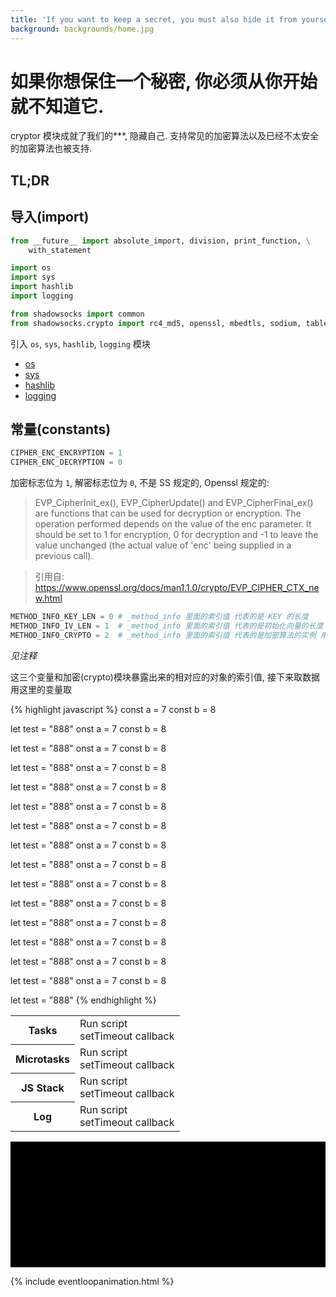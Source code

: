 ```yaml
---
title: 'If you want to keep a secret, you must also hide it from yourself. 👽'
background: backgrounds/home.jpg
---
```


如果你想保住一个秘密, 你必须从你开始就不知道它.
========================================

cryptor 模块成就了我们的\*\*\*, 隐藏自己. 支持常见的加密算法以及已经不太安全的加密算法也被支持.

TL;DR
------

<!-- add TL;DR -->

导入(import)
----

```python
from __future__ import absolute_import, division, print_function, \
    with_statement

import os
import sys
import hashlib
import logging

from shadowsocks import common
from shadowsocks.crypto import rc4_md5, openssl, mbedtls, sodium, table
```

引入 `os`, `sys`, `hashlib`, `logging` 模块

* [os][os-module]
* [sys][sys-module]
* [hashlib][hashlib-module]
* [logging][logging-module]

常量(constants)
--------------

```python
CIPHER_ENC_ENCRYPTION = 1
CIPHER_ENC_DECRYPTION = 0
```

加密标志位为 `1`, 解密标志位为 `0`, 不是 SS 规定的, Openssl 规定的:

>EVP\_CipherInit\_ex(), EVP\_CipherUpdate() and EVP\_CipherFinal\_ex() are functions that can be used for decryption or encryption. The operation performed depends on the value of the enc parameter. It should be set to 1 for encryption, 0 for decryption and -1 to leave the value unchanged (the actual value of 'enc' being supplied in a previous call).

>引用自: <https://www.openssl.org/docs/man1.1.0/crypto/EVP_CIPHER_CTX_new.html>

```python
METHOD_INFO_KEY_LEN = 0 # _method_info 里面的索引值 代表的是 KEY 的长度
METHOD_INFO_IV_LEN = 1  # _method_info 里面的索引值 代表的是初始化向量的长度
METHOD_INFO_CRYPTO = 2  # _method_info 里面的索引值 代表的是加密算法的实例 用来加密
```

*见注释*

这三个变量和加密(crypto)模块暴露出来的相对应的对象的索引值, 接下来取数据用这里的变量取

<!-- TODO: -->

<div class="program-flow-walkthrough" data-panel-title="程序流控制面板">
    <div class="program-flow-walkthrough-codesource">
        {% highlight javascript %}
const a = 7
const b = 8

let test = "888"
onst a = 7
const b = 8

let test = "888"
onst a = 7
const b = 8

let test = "888"
onst a = 7
const b = 8

let test = "888"
onst a = 7
const b = 8

let test = "888"
onst a = 7
const b = 8

let test = "888"
onst a = 7
const b = 8

let test = "888"
onst a = 7
const b = 8

let test = "888"
onst a = 7
const b = 8

let test = "888"
onst a = 7
const b = 8

let test = "888"
onst a = 7
const b = 8

let test = "888"
onst a = 7
const b = 8

let test = "888"
onst a = 7
const b = 8

let test = "888"
onst a = 7
const b = 8

let test = "888"
onst a = 7
const b = 8

let test = "888"
        {% endhighlight %}
    </div>
    <table>
        <tr>
            <th>
                Tasks
            </th>
            <td>
                <div class="event-loop-items">
                    <div class="event-loop-rail">
                        <div class="event-loop-item">Run script</div>
                        <div class="event-loop-item">setTimeout callback</div>
                    </div>
                </div>
            </td>
        </tr>
        <tr>
            <th>
                Microtasks
            </th>
            <td>
                <div class="event-loop-items">
                    <div class="event-loop-rail">
                        <div class="event-loop-item">Run script</div>
                        <div class="event-loop-item">setTimeout callback</div>
                    </div>
                </div>
            </td>
        </tr>
        <tr>
            <th>
                JS Stack
            </th>
            <td>
                <div class="event-loop-items">
                    <div class="event-loop-rail">
                        <div class="event-loop-item">Run script</div>
                        <div class="event-loop-item">setTimeout callback</div>
                    </div>
                </div>
            </td>
        </tr>
        <tr>
            <th>
                Log
            </th>
            <td>
                <div class="event-loop-items">
                    <div class="event-loop-rail">
                        <div class="event-loop-item">Run script</div>
                        <div class="event-loop-item">setTimeout callback</div>
                    </div>
                </div>
            </td>
        </tr>
    </table>
    <div class="event-loop-controls">
        <svg viewBox="0 0 5 2">
          <path d="M2,0 L2,2 L0,1 z"></path>
          <path d="M3,0 L5,1 L3,2 z"></path>
          <path class="prev-btn" d="M0,0 H2.5V2H0z"></path>
          <path class="next-btn" d="M2.5,0 H5V2H2.5z"></path>
        </svg>
    </div>
</div>

{% include eventloopanimation.html %}

[os-module]: <https://docs.python.org/2.7/library/os.html>
[sys-module]: <https://docs.python.org/2.7/library/sys.html>
[hashlib-module]: <https://docs.python.org/2.7/library/hashlib.html>
[logging-module]: <https://docs.python.org/2.7/library/logging.html>
